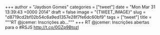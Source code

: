 
+++
author = "Jaydson Gomes"
categories = ["tweet"]
date = "Mon Mar 31 13:39:43 +0000 2014"
draft = false
image = "{TWEET_IMAGE}"
slug = "d8719cd2bf02b54c6a9ed1357e28f7fe6dc60bf9"
tags = ["tweet"]
title = """RT @jcemer: Inscrições ab..."""
+++
RT @jcemer: Inscrições abertas para o #RSJS http://t.co/0GZp9Btozl
